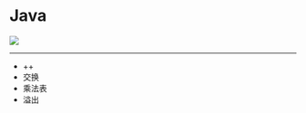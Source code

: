 # Java 
![](http://pic.baike.soso.com/p/20130806/20130806213317-1513026654.jpg
)

---

* ++
* 交换
* 乘法表
* 溢出